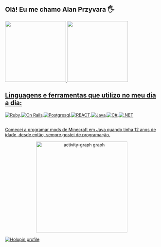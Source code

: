 ## Olá! Eu me chamo Alan Przyvara 🖐️
<div>
  <a href="https://github.com/AlanPrzyvara">
  <img height="200em" src="https://github-readme-stats.vercel.app/api?username=AlanPrzyvara&show_icons=true&theme=nightowl&count_private=true"/>
  <img height="200em" src="https://github-readme-stats.vercel.app/api/top-langs/?username=AlanPrzyvara&layout=compact&langs_count=7&theme=nightowl"/>
    <br>
  </div>

## Linguagens e ferramentas que utilizo no meu dia a dia:

<div style="display: inline_block">
  <img align="center" alt="Ruby" src="https://img.shields.io/badge/ruby-%23CC342D.svg?style=for-the-badge&logo=ruby&logoColor=white" />
  <img align="center" alt="On Rails" src="https://img.shields.io/badge/Ruby_on_Rails-CC0000?style=for-the-badge&logo=ruby-on-rails&logoColor=white" />
  <img align="center" alt="Postgresql" src="https://img.shields.io/badge/PostgreSQL-316192?style=for-the-badge&logo=postgresql&logoColor=white" />
  <img align="center" alt="REACT" src="https://img.shields.io/badge/React-61DAFB?style=for-the-badge&logo=react&logoColor=black" />
  <img align="center" alt="Java" src="https://img.shields.io/badge/JAVA-ED8B00?style=for-the-badge&logo=openjdk&logoColor=white" />
  <img align="center" alt="C#" src="https://img.shields.io/badge/C%23-239120?style=for-the-badge&logo=c-sharp&logoColor=white" />
  <img align="center" alt=".NET" src="https://img.shields.io/badge/.NET MAIU-5C2D91?style=for-the-badge&logo=.net&logoColor=white" />
</div><br/>

Comecei a programar mods de Minecraft em Java quando tinha 12 anos de idade, desde então, sempre gostei de programação.
<div align="center">
  <img src="https://github-readme-activity-graph.vercel.app/graph?username=AlanPrzyvara&radius=16&theme=tokyo-night&area=true&order=5" height="300" alt="activity-graph graph"  />
</div>

[![Holopin profile](https://holopin.me/alanprzyvara)](https://holopin.io/@alanprzyvara)
